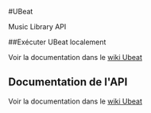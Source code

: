 <!--
[![Build Status](https://travis-ci.org/GLO3102/UBeat.svg?branch=master)](https://travis-ci.org/GLO3102/UBeat)
[![Dependency Status](https://david-dm.org/glo3102/ubeat.svg)](https://david-dm.org/GLO3102/UBeat)
[![Code Climate](https://codeclimate.com/github/wfortin/UBeat.png)](https://codeclimate.com/github/wfortin/UBeat)
<a href="https://www.statuscake.com" title="Website Uptime Monitoring"><img src="https://www.statuscake.com/App/button/index.php?Track=bggF7iyFwd&Days=1&Design=3" /></a>
-->
#UBeat

Music Library API


<!--
## UBeat hébergé

UBeat est disponible en version hébergée sur [ubeat.herokuapp.com](https://ubeat.herokuapp.com/).
-->
##Exécuter UBeat localement

Voir la documentation dans le [wiki Ubeat](https://github.com/freud14/UBeat/wiki/1-Installation-locale-Ubeat)

## Documentation de l'API

Voir la documentation dans le [wiki Ubeat](https://github.com/freud14/UBeat/wiki/2-API)
